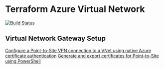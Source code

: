 # Terraform Azure Virtual Network

[![Build Status](https://dev.azure.com/titansoftware/TitanSoft/_apis/build/status/terraform/tf_azure_vnet?branchName=master)](https://dev.azure.com/titansoftware/TitanSoft/_build/latest?definitionId=36&branchName=master)

## Virtual Network Gateway Setup

[Configure a Point-to-Site VPN connection to a VNet using native Azure certificate authentication](https://docs.microsoft.com/en-us/azure/vpn-gateway/vpn-gateway-howto-point-to-site-resource-manager-portal)
[Generate and export certificates for Point-to-Site using PowerShell](https://docs.microsoft.com/en-us/azure/vpn-gateway/vpn-gateway-certificates-point-to-site)